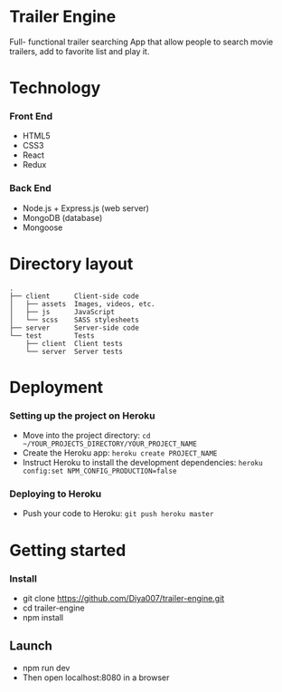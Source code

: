 # Trailer Engine
Full- functional trailer searching App that allow people to search movie trailers, add to favorite list and play it. 

# Technology #
### Front End
- HTML5
- CSS3
- React
- Redux
### Back End
- Node.js + Express.js (web server)
- MongoDB (database)
- Mongoose

# Directory layout

```
.
├── client      Client-side code
│   ├── assets  Images, videos, etc.
│   ├── js      JavaScript
│   └── scss    SASS stylesheets
├── server      Server-side code
└── test        Tests
    ├── client  Client tests
    └── server  Server tests
```

# Deployment
### Setting up the project on Heroku
* Move into the project directory: `cd ~/YOUR_PROJECTS_DIRECTORY/YOUR_PROJECT_NAME`
* Create the Heroku app: `heroku create PROJECT_NAME`
* Instruct Heroku to install the development dependencies: `heroku config:set NPM_CONFIG_PRODUCTION=false`

### Deploying to Heroku
* Push your code to Heroku: `git push heroku master`

# Getting started #
### Install
- git clone https://github.com/Diya007/trailer-engine.git
- cd trailer-engine
- npm install
## Launch ##
- npm run dev
- Then open localhost:8080 in a browser


